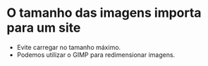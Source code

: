 # O tamanho das imagens importa para um site

- Evite carregar no tamanho máximo.
- Podemos utilizar o GIMP para redimensionar imagens.
